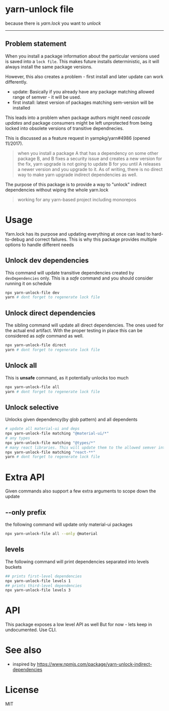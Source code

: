 # yarn-unlock file
because there is _yarn.lock_ you want to _unlock_

---

## Problem statement
When you install a package information about the particular versions used is saved into a `lock file`.
This makes future installs deterministic, as it will always install the same package versions.

However, this also creates a problem - first install and later update can work differently.
- update: Basically if you already have any package matching allowed range of semver - it will be used.
- first install: latest version of packages matching sem-version will be installed

This leads into a problem when package authors might need _cascade updates_ and package consumers might be left
unprotected from being locked into obsolete versions of transitive dependnecies.

This is discussed as a feature request in yarnpkg/yarn#4986 (opened 11/2017).
> when you install a package A that has a dependency on some other package B,
and B fixes a security issue and creates a new version for the fix,
yarn upgrade is not going to update B for you
until A releases a newer version and you upgrade to it.
As of writing, there is no direct way to make yarn upgrade indirect dependencies as well.

The purpose of this package is to provide a way to "unlock" indirect dependencies without wiping the whole yarn.lock

> working for any yarn-based project including monorepos

# Usage
Yarn.lock has its purpose and updating everything at once can lead to hard-to-debug and correct failures.
This is why this package provides multiple options to handle different needs

## Unlock dev dependencies
This command will update transitive dependencies created by `devDependencies` only.
This is a _safe_ command and you should consider running it on schedule
```bash
npx yarn-unlock-file dev
yarn # dont forget to regenerate lock file
```

## Unlock direct dependencies
The sibling command will update all direct dependencies. The ones used for the actual end artifact.
With the proper testing in place this can be considered as _safe_ command as well.
```bash
npx yarn-unlock-file direct
yarn # dont forget to regenerate lock file
```

## Unlock all
This is __unsafe__ command, as it potentially unlocks too much
```bash
npx yarn-unlock-file all
yarn # dont forget to regenerate lock file
```
## Unlock selective
Unlocks given dependency(by glob pattern) and all dependents
```bash
# update all material-ui and deps
npx yarn-unlock-file matching "@material-ui/*"
# any types
npx yarn-unlock-file matching "@types/*"
# many react libraries. This will update them to the allowed semver interval
npx yarn-unlock-file matching "react-**"
yarn # dont forget to regenerate lock file
```

# Extra API
Given commands also support a few extra arguments to scope down the update
## --only prefix
the following command will update only material-ui packages
```bash
npx yarn-unlock-file all --only @material
```

## levels
The following command will print dependencies separated into levels buckets
```bash
## prints first-level dependencies 
npx yarn-unlock-file levels 1
## prints third-level dependencies 
npx yarn-unlock-file levels 3
```

# API 
This package exposes a low level API as well
But for now - lets keep in undocumented. Use CLI.

# See also
- inspired by https://www.npmjs.com/package/yarn-unlock-indirect-dependencies

# License
MIT
